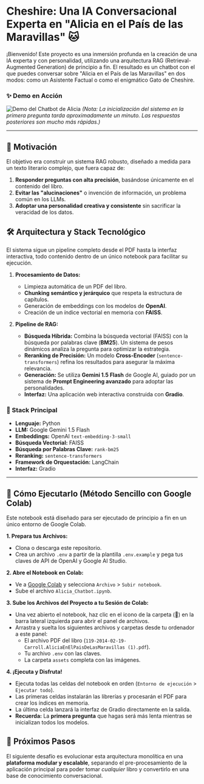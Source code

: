 #  Cheshire: Una IA Conversacional Experta en "Alicia en el País de las Maravillas" 🐱

¡Bienvenido! Este proyecto es una inmersión profunda en la creación de una IA experta y con personalidad, utilizando una arquitectura RAG (Retrieval-Augmented Generation) de principio a fin. El resultado es un chatbot con el que puedes conversar sobre "Alicia en el País de las Maravillas" en dos modos: como un Asistente Factual o como el enigmático Gato de Cheshire.

### ✨ Demo en Acción

![Demo del Chatbot de Alicia](assets/demo.gif)
*(Nota: La inicialización del sistema en la primera pregunta tarda aproximadamente un minuto. Las respuestas posteriores son mucho más rápidas.)*

---

## 🎯 Motivación

El objetivo era construir un sistema RAG robusto, diseñado a medida para un texto literario complejo, que fuera capaz de:
1.  **Responder preguntas con alta precisión**, basándose únicamente en el contenido del libro.
2.  **Evitar las "alucinaciones"** o invención de información, un problema común en los LLMs.
3.  **Adoptar una personalidad creativa y consistente** sin sacrificar la veracidad de los datos.

## 🛠️ Arquitectura y Stack Tecnológico

El sistema sigue un pipeline completo desde el PDF hasta la interfaz interactiva, todo contenido dentro de un único notebook para facilitar su ejecución.

1.  **Procesamiento de Datos:**
    - Limpieza automática de un PDF del libro.
    - **Chunking semántico y jerárquico** que respeta la estructura de capítulos.
    - Generación de embeddings con los modelos de **OpenAI**.
    - Creación de un índice vectorial en memoria con **FAISS**.

2.  **Pipeline de RAG:**
    - **Búsqueda Híbrida:** Combina la búsqueda vectorial (FAISS) con la búsqueda por palabras clave (**BM25**). Un sistema de pesos dinámicos analiza la pregunta para optimizar la estrategia.
    - **Reranking de Precisión:** Un modelo **Cross-Encoder** (`sentence-transformers`) refina los resultados para asegurar la máxima relevancia.
    - **Generación:** Se utiliza **Gemini 1.5 Flash** de Google AI, guiado por un sistema de **Prompt Engineering avanzado** para adoptar las personalidades.
    - **Interfaz:** Una aplicación web interactiva construida con **Gradio**.

### 🚀 Stack Principal
- **Lenguaje:** Python
- **LLM:** Google Gemini 1.5 Flash
- **Embeddings:** OpenAI `text-embedding-3-small`
- **Búsqueda Vectorial:** FAISS
- **Búsqueda por Palabras Clave:** `rank-bm25`
- **Reranking:** `sentence-transformers`
- **Framework de Orquestación:** LangChain
- **Interfaz:** Gradio

---

## 🚀 Cómo Ejecutarlo (Método Sencillo con Google Colab)

Este notebook está diseñado para ser ejecutado de principio a fin en un único entorno de Google Colab.

**1. Prepara tus Archivos:**
   - Clona o descarga este repositorio.
   - Crea un archivo `.env` a partir de la plantilla `.env.example` y pega tus claves de API de OpenAI y Google AI Studio.

**2. Abre el Notebook en Colab:**
   - Ve a [Google Colab](https://colab.research.google.com/) y selecciona `Archivo` > `Subir notebook`.
   - Sube el archivo `Alicia_Chatbot.ipynb`.

**3. Sube los Archivos del Proyecto a tu Sesión de Colab:**
   - Una vez abierto el notebook, haz clic en el icono de la carpeta (📁) en la barra lateral izquierda para abrir el panel de archivos.
   - Arrastra y suelta los siguientes archivos y carpetas desde tu ordenador a este panel:
     - El archivo PDF del libro (`119-2014-02-19-Carroll.AliciaEnElPaisDeLasMaravillas (1).pdf`).
     - Tu archivo `.env` con las claves.
     - La carpeta `assets` completa con las imágenes.

**4. ¡Ejecuta y Disfruta!**
   - Ejecuta todas las celdas del notebook en orden (`Entorno de ejecución` > `Ejecutar todo`).
   - Las primeras celdas instalarán las librerías y procesarán el PDF para crear los índices en memoria.
   - La última celda lanzará la interfaz de Gradio directamente en la salida.
   - **Recuerda:** La **primera pregunta** que hagas será más lenta mientras se inicializan todos los modelos.

## 🔮 Próximos Pasos

El siguiente desafío es evolucionar esta arquitectura monolítica en una **plataforma modular y escalable**, separando el pre-procesamiento de la aplicación principal para poder tomar *cualquier* libro y convertirlo en una base de conocimiento conversacional.
